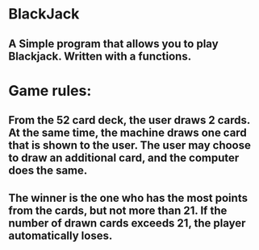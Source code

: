# BlackJack
## A Simple program that allows you to play Blackjack. Written with a functions.
# Game rules:
## From the 52 card deck, the user draws 2 cards. At the same time, the machine draws one card that is shown to the user. The user may choose to draw an additional card, and the computer does the same.
## The winner is the one who has the most points from the cards, but not more than 21. If the number of drawn cards exceeds 21, the player automatically loses.
